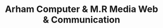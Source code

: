 ---
title: "Arham Computer & M.R Media Web & Communication"
url: /karachi/arham-computer-and-m-r-media-web-and-communication/
shop: shop
---